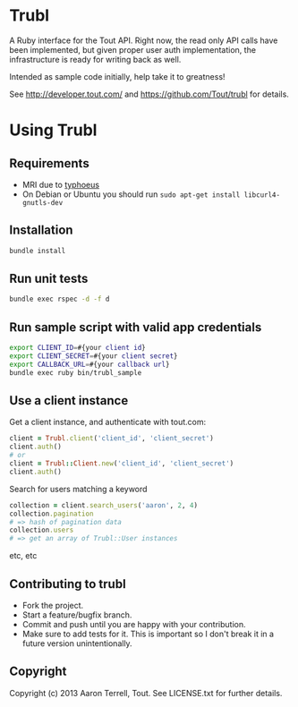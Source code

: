 # Trubl

A Ruby interface for the Tout API. Right now, the read only API calls have been implemented, 
but given proper user auth implementation, the infrastructure is ready for writing back as well.

Intended as sample code initially, help take it to greatness!

See http://developer.tout.com/ and https://github.com/Tout/trubl for details.

# Using Trubl

## Requirements

* MRI due to [typhoeus](https://github.com/typhoeus/typhoeus)
* On Debian or Ubuntu you should run `sudo apt-get install libcurl4-gnutls-dev`

## Installation
```sh
bundle install
```

## Run unit tests
```sh
bundle exec rspec -d -f d
```

## Run sample script with valid app credentials
```sh
export CLIENT_ID=#{your client id}
export CLIENT_SECRET=#{your client secret}
export CALLBACK_URL=#{your callback url}
bundle exec ruby bin/trubl_sample
```

## Use a client instance
Get a client instance, and authenticate with tout.com:
```rb
client = Trubl.client('client_id', 'client_secret')
client.auth()
# or
client = Trubl::Client.new('client_id', 'client_secret')
client.auth()
```

Search for users matching a keyword
```rb
collection = client.search_users('aaron', 2, 4)
collection.pagination
# => hash of pagination data
collection.users
# => get an array of Trubl::User instances
```

etc, etc

## Contributing to trubl
 
* Fork the project.
* Start a feature/bugfix branch.
* Commit and push until you are happy with your contribution.
* Make sure to add tests for it. This is important so I don't break it in a future version unintentionally.

## Copyright

Copyright (c) 2013 Aaron Terrell, Tout. See LICENSE.txt for
further details.


